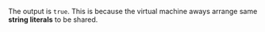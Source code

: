 The output is `true`. This is because the virtual machine aways arrange same **string literals** to be shared.